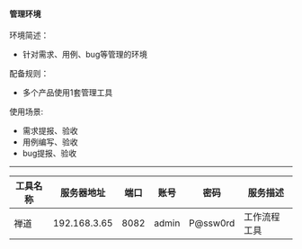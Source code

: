 #### 管理环境

环境简述：
* 针对需求、用例、bug等管理的环境

配备规则：
* 多个产品使用1套管理工具

使用场景:
* 需求提报、验收
* 用例编写、验收
* bug提报、验收

---

|工具名称|服务器地址|端口|账号|密码|服务描述|
|-----|--------|----|---|---|------|
|禅道|192.168.3.65|8082|admin|P@ssw0rd|工作流程工具|
